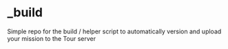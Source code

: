 # _build
Simple repo for the build / helper script to automatically version and upload your mission to the Tour server
